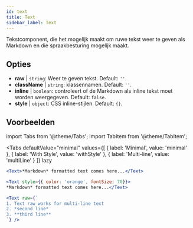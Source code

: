 ```yaml
---
id: text 
title: Text
sidebar_label: Text
---
```


Tekstcomponent, die het mogelijk maakt om ruwe tekst weer te geven als Markdown en die spraakbesturing mogelijk maakt.

## Opties

* __raw__ | `string`: Weer te geven tekst. Default: `''`.
* __className__ | `string`: klassennamen. Default: `''`.
* __inline__ | `boolean`: controleert of de Markdown als inline tekst moet worden weergegeven. Default: `false`.
* __style__ | `object`: CSS inline-stijlen. Default: `{}`.


## Voorbeelden


import Tabs from '@theme/Tabs';
import TabItem from '@theme/TabItem';

<Tabs
    defaultValue="minimal"
    values={[
        { label: 'Minimal', value: 'minimal' },
        { label: 'With Style', value: 'withStyle' },
        { label: 'Multi-line', value: 'multiLine' }
    ]}
    lazy
>
<TabItem value="minimal">

```jsx live
<Text>*Markdown* formatted text comes here...</Text>
```

</TabItem>

<TabItem value="withStyle">

```jsx live
<Text style={{ color: 'orange', fontSize: 70}}>
*Markdown* formatted text comes here...</Text>
```
</TabItem>

<TabItem value="multiLine">

```jsx live
<Text raw={`
1. Text raw works for multi-line text
2. *second line*
3. **third line**
`} />
```
</TabItem>

</Tabs>
